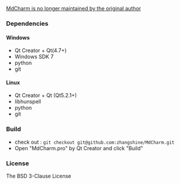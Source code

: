 ﻿[MdCharm is no longer maintained by the original author](https://github.com/zhangshine/MdCharm/issues/4)

### Dependencies
#### Windows
* Qt Creator + Qt(4.7+)
* Windows SDK 7
* python
* git


#### Linux
* Qt Creator + Qt (Qt5.2.1+)
* libhunspell
* python
* git

### Build
* check out : `git checkout git@github.com:zhangshine/MdCharm.git`
* Open "MdCharm.pro" by Qt Creator and click "Build"

### License
The BSD 3-Clause License
